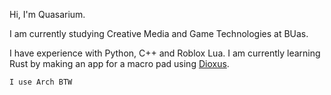 Hi, I'm Quasarium.

I am currently studying Creative Media and Game Technologies at BUas.

I have experience with Python, C++ and Roblox Lua. I am currently learning Rust by making an app for a macro pad using [Dioxus](https://github.com/DioxusLabs/dioxus).

`I use Arch BTW`

<!---
quasariumm/quasariumm is a ✨ special ✨ repository because its `README.md` (this file) appears on your GitHub profile.
You can click the Preview link to take a look at your changes.
--->
